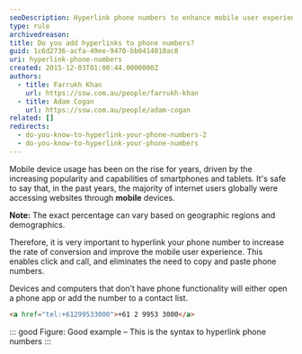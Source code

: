 ```yaml
---
seoDescription: Hyperlink phone numbers to enhance mobile user experience and increase conversion rates with a single click.
type: rule
archivedreason:
title: Do you add hyperlinks to phone numbers?
guid: 1c6d2736-acfa-49ee-9470-bb0414010ac8
uri: hyperlink-phone-numbers
created: 2015-12-03T01:00:44.0000000Z
authors:
  - title: Farrukh Khan
    url: https://ssw.com.au/people/farrukh-khan
  - title: Adam Cogan
    url: https://ssw.com.au/people/adam-cogan
related: []
redirects:
  - do-you-know-to-hyperlink-your-phone-numbers-2
  - do-you-know-to-hyperlink-your-phone-numbers
---
```


Mobile device usage has been on the rise for years, driven by the increasing popularity and capabilities of smartphones and tablets. It's safe to say that, in the past years, the majority of internet users globally were accessing websites through **mobile** devices.

<!--endintro-->

**Note:** The exact percentage can vary based on geographic regions and demographics.

Therefore, it is very important to hyperlink your phone number to increase the rate of conversion and improve the mobile user experience. This enables click and call, and eliminates the need to copy and paste phone numbers.

Devices and computers that don’t have phone functionality will either open a phone app or add the number to a contact list.

```html
<a href="tel:+61299533000">+61 2 9953 3000</a>
```

::: good
Figure: Good example – This is the syntax to hyperlink phone numbers
:::
